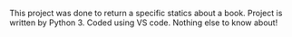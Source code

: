 This project was done to return a specific statics about a book.
Project is written by Python 3.
Coded using VS code.
Nothing else to know about!
